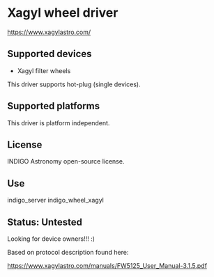 # Xagyl wheel driver

https://www.xagylastro.com/

## Supported devices

* Xagyl filter wheels

This driver supports hot-plug (single devices).

## Supported platforms

This driver is platform independent.

## License

INDIGO Astronomy open-source license.

## Use

indigo_server indigo_wheel_xagyl

## Status: Untested

Looking for device owners!!! :)

Based on protocol description found here:

https://www.xagylastro.com/manuals/FW5125_User_Manual-3.1.5.pdf
